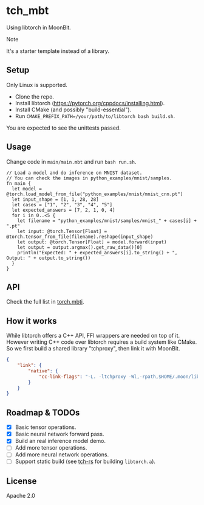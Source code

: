 # tch_mbt

Using libtorch in MoonBit.

> [!NOTE]  
> It's a starter template instead of a library.

## Setup

Only Linux is supported.

- Clone the repo.
- Install libtorch (<https://pytorch.org/cppdocs/installing.html>).
- Install CMake (and possibly "build-essential").
- Run `CMAKE_PREFIX_PATH=/your/path/to/libtorch bash build.sh`.

You are expected to see the unittests passed.

## Usage

Change code in `main/main.mbt` and run `bash run.sh`.

```moonbit
// Load a model and do inference on MNIST dataset.
// You can check the images in python_examples/mnist/samples.
fn main {
  let model = @torch.load_model_from_file("python_examples/mnist/mnist_cnn.pt")
  let input_shape = [1, 1, 28, 28]
  let cases = ["1", "2", "3", "4", "5"]
  let expected_answers = [7, 2, 1, 0, 4]
  for i in 0..<5 {
    let filename = "python_examples/mnist/samples/mnist_" + cases[i] + ".pt"
    let input: @torch.Tensor[Float] = @torch.tensor_from_file(filename).reshape(input_shape)
    let output: @torch.Tensor[Float] = model.forward(input)
    let output = output.argmax().get_raw_data()[0]
    println("Expected: " + expected_answers[i].to_string() + ", Output: " + output.to_string())
  }
}
```

## API

Check the full list in [torch.mbti](torch/torch.mbti).

## How it works

While libtorch offers a C++ API, FFI wrappers are needed on top of it. However writing C++ code over libtorch requires a build system like CMake. So we first build a shared library "tchproxy", then link it with MoonBit.

```json
{
    "link": {
        "native": {
            "cc-link-flags": "-L. -ltchproxy -Wl,-rpath,$HOME/.moon/lib"
        }
    }
}
```

## Roadmap & TODOs

- [x] Basic tensor operations.
- [x] Basic neural network forward pass.
- [x] Build an real inference model demo.
- [ ] Add more tensor operations.
- [ ] Add more neural network operations.
- [ ] Support static build (see [tch-rs](https://github.com/LaurentMazare/tch-rs) for building `libtorch.a`).

## License

Apache 2.0
